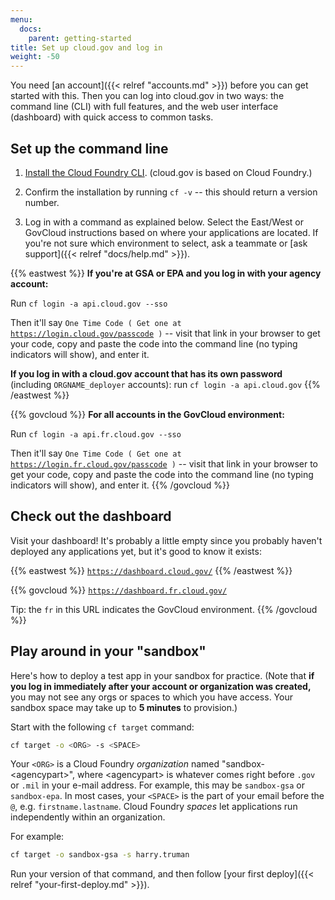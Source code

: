 ```yaml
---
menu:
  docs:
    parent: getting-started
title: Set up cloud.gov and log in
weight: -50
---
```


You need [an account]({{< relref "accounts.md" >}}) before you can get started with this. Then you can log into cloud.gov in two ways: the command line (CLI) with full features, and the web user interface (dashboard) with quick access to common tasks.

## Set up the command line

1. [Install the Cloud Foundry CLI](https://docs.cloudfoundry.org/devguide/installcf/install-go-cli.html). (cloud.gov is based on Cloud Foundry.)
1. Confirm the installation by running `cf -v` -- this should return a version number.

1. Log in with a command as explained below. Select the East/West or GovCloud instructions based on where your applications are located. If you're not sure which environment to select, ask a teammate or [ask support]({{< relref "docs/help.md" >}}).

{{% eastwest %}}
**If you're at GSA or EPA and you log in with your agency account:** 

Run `cf login -a api.cloud.gov --sso`

Then it'll say `One Time Code ( Get one at `[`https://login.cloud.gov/passcode`](https://login.cloud.gov/passcode)` )` -- visit that link in your browser to get your code, copy and paste the code into the command line (no typing indicators will show), and enter it.
    
**If you log in with a cloud.gov account that has its own password** (including `ORGNAME_deployer` accounts): run `cf login -a api.cloud.gov`
{{% /eastwest %}}

{{% govcloud %}}
**For all accounts in the GovCloud environment:**

Run `cf login -a api.fr.cloud.gov --sso` 

Then it'll say `One Time Code ( Get one at `[`https://login.fr.cloud.gov/passcode`](https://login.fr.cloud.gov/passcode)` )` -- visit that link in your browser to get your code, copy and paste the code into the command line (no typing indicators will show), and enter it.
{{% /govcloud %}}


## Check out the dashboard

Visit your dashboard! It's probably a little empty since you probably haven't deployed any applications yet, but it's good to know it exists:

{{% eastwest %}}
[`https://dashboard.cloud.gov/`](https://dashboard.cloud.gov/)
{{% /eastwest %}}

{{% govcloud %}}
[`https://dashboard.fr.cloud.gov/`](https://dashboard.fr.cloud.gov/)

Tip: the `fr` in this URL indicates the GovCloud environment.
{{% /govcloud %}}

## Play around in your "sandbox"

Here's how to deploy a test app in your sandbox for practice. (Note that **if you log in immediately after your account or organization was created,** you may not see any orgs or spaces to which you have access. Your sandbox space may take up to **5 minutes** to provision.)

Start with the following `cf target` command:

```bash
cf target -o <ORG> -s <SPACE>
```

Your `<ORG>` is a Cloud Foundry _organization_ named "sandbox-&lt;agencypart&gt;", where &lt;agencypart&gt; is whatever comes right before `.gov` or `.mil` in your
e-mail address. For example, this may be `sandbox-gsa` or `sandbox-epa`. In most cases, your `<SPACE>` is the part of your email before the `@`, e.g. `firstname.lastname`. Cloud Foundry _spaces_ let applications run independently within an organization.  

For example:

```bash
cf target -o sandbox-gsa -s harry.truman
```

Run your version of that command, and then follow [your first deploy]({{< relref "your-first-deploy.md" >}}).
